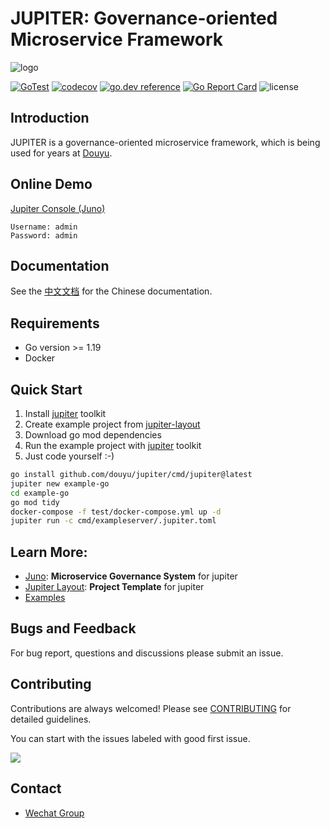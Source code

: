 # JUPITER: Governance-oriented Microservice Framework

![logo](doc/logo.png)

[![GoTest](https://github.com/douyu/jupiter/workflows/Go/badge.svg)](https://github.com/douyu/jupiter/actions)
[![codecov](https://codecov.io/gh/douyu/jupiter/branch/master/graph/badge.svg)](https://codecov.io/gh/douyu/jupiter)
[![go.dev reference](https://img.shields.io/badge/go.dev-reference-007d9c?logo=go&logoColor=white&style=flat-square)](https://pkg.go.dev/github.com/douyu/jupiter?tab=doc)
[![Go Report Card](https://goreportcard.com/badge/github.com/douyu/jupiter)](https://goreportcard.com/report/github.com/douyu/jupiter)
![license](https://img.shields.io/badge/license-Apache--2.0-green.svg)

## Introduction

JUPITER is a governance-oriented microservice framework, which is being used for years at [Douyu](https://www.douyu.com).

## Online Demo

[Jupiter Console (Juno)](https://jupiterconsole.douyu.com)

```
Username: admin
Password: admin
```

## Documentation

See the [中文文档](http://jupiter.douyu.com/) for the Chinese documentation.

## Requirements

- Go version >= 1.19
- Docker

## Quick Start

1. Install [jupiter](https://github.com/douyu/jupiter/tree/master/cmd/jupiter) toolkit
1. Create example project from [jupiter-layout](https://github.com/douyu/jupiter-layout)
1. Download go mod dependencies
1. Run the example project with [jupiter](https://github.com/douyu/jupiter/tree/master/cmd/jupiter) toolkit
1. Just code yourself :-)

```bash
go install github.com/douyu/jupiter/cmd/jupiter@latest
jupiter new example-go
cd example-go
go mod tidy
docker-compose -f test/docker-compose.yml up -d
jupiter run -c cmd/exampleserver/.jupiter.toml
```

## Learn More:
- [Juno](https://github.com/douyu/juno): **Microservice Governance System** for jupiter
- [Jupiter Layout](https://github.com/douyu/jupiter-layout): **Project Template** for jupiter
- [Examples](https://github.com/douyu/jupiter-examples)

## Bugs and Feedback

For bug report, questions and discussions please submit an issue.

## Contributing

Contributions are always welcomed! Please see [CONTRIBUTING](CONTRIBUTING.md) for detailed guidelines.

You can start with the issues labeled with good first issue.

<a href="https://github.com/douyu/jupiter/graphs/contributors">
  <img src="https://contrib.rocks/image?repo=douyu/jupiter" />
</a>

## Contact

- [Wechat Group](https://jupiter.douyu.com/join/#%E5%BE%AE%E4%BF%A1)
